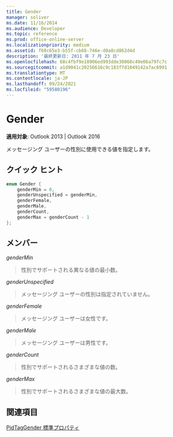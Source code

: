 ```yaml
---
title: Gender
manager: soliver
ms.date: 11/16/2014
ms.audience: Developer
ms.topic: reference
ms.prod: office-online-server
ms.localizationpriority: medium
ms.assetid: f60c65e3-b55f-cb68-746e-d0a8cd862d4d
description: '最終更新日: 2011 年 7 月 23 日'
ms.openlocfilehash: 68c4fbf9e18906ed993dde30060c49e06a79fc7c
ms.sourcegitcommit: a1d9041c20256616c9c183f7d1049142a7ac6991
ms.translationtype: MT
ms.contentlocale: ja-JP
ms.lasthandoff: 09/24/2021
ms.locfileid: "59580196"
---
```

# <a name="gender"></a>Gender

  
  
**適用対象**: Outlook 2013 | Outlook 2016 
  
メッセージング ユーザーの性別に使用できる値を指定します。
  
## <a name="quick-info"></a>クイック ヒント

```cpp
enum Gender { 
    genderMin = 0, 
    genderUnspecified = genderMin, 
    genderFemale, 
    genderMale, 
    genderCount, 
    genderMax = genderCount - 1 
}; 

```

## <a name="members"></a>メンバー

 _genderMin_
  
> 性別でサポートされる異なる値の最小数。
    
 _genderUnspecified_
  
> メッセージング ユーザーの性別は指定されていません。
    
 _genderFemale_
  
> メッセージング ユーザーは女性です。
    
 _genderMale_
  
> メッセージング ユーザーは男性です。
    
 _genderCount_
  
> 性別でサポートされるさまざまな値の数。
    
 _genderMax_
  
> 性別でサポートされるさまざまな値の最大数。
    
## <a name="see-also"></a>関連項目



[PidTagGender 標準プロパティ](pidtaggender-canonical-property.md)


